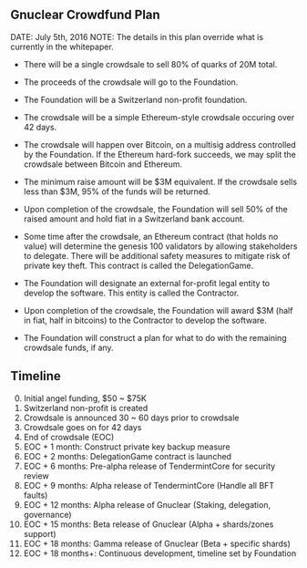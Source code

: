 Gnuclear Crowdfund Plan
-----------------------

DATE: July 5th, 2016
NOTE: The details in this plan override what is currently in the whitepaper.

* There will be a single crowdsale to sell 80% of quarks of 20M total.

* The proceeds of the crowdsale will go to the Foundation.

* The Foundation will be a Switzerland non-profit foundation.

* The crowdsale will be a simple Ethereum-style crowdsale occuring over 42 days.

* The crowdsale will happen over Bitcoin, on a multisig address controlled by
  the Foundation.  If the Ethereum hard-fork succeeds, we may split the
crowdsale between Bitcoin and Ethereum.

* The minimum raise amount will be $3M equivalent.  If the crowdsale sells less
  than $3M, 95% of the funds will be returned.

* Upon completion of the crowdsale, the Foundation will sell 50% of the raised
  amount and hold fiat in a Switzerland bank account.

* Some time after the crowdsale, an Ethereum contract (that holds no value) will
  determine the genesis 100 validators by allowing stakeholders to delegate.
There will be additional safety measures to mitigate risk of private key theft.
This contract is called the DelegationGame.

* The Foundation will designate an external for-profit legal entity to develop
  the software.  This entity is called the Contractor.

* Upon completion of the crowdsale, the Foundation will award $3M (half in fiat,
  half in bitcoins) to the Contractor to develop the software.

* The Foundation will construct a plan for what to do with the remaining
  crowdsale funds, if any.

Timeline
--------

0. Initial angel funding, $50 ~ $75K
1. Switzerland non-profit is created
2. Crowdsale is announced 30 ~ 60 days prior to crowdsale
3. Crowdsale goes on for 42 days
4. End of crowdsale (EOC)
5. EOC + 1 month: Construct private key backup measure
6. EOC + 2 months: DelegationGame contract is launched
7. EOC + 6 months: Pre-alpha release of TendermintCore for security review
8. EOC + 9 months: Alpha release of TendermintCore (Handle all BFT faults)
9. EOC + 12 months: Alpha release of Gnuclear (Staking, delegation, governance)
10. EOC + 15 months: Beta release of Gnuclear (Alpha + shards/zones support)
11. EOC + 18 months: Gamma release of Gnuclear (Beta + specific shards)
12. EOC + 18 months+: Continuous development, timeline set by Foundation
